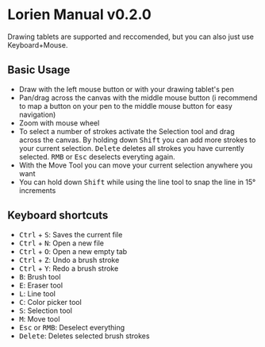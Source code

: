 # Lorien Manual v0.2.0

Drawing tablets are supported and reccomended, but you can also just use Keyboard+Mouse. 

## Basic Usage
- Draw with the left mouse button or with your drawing tablet's pen
- Pan/drag across the canvas with the middle mouse button (i recommend to map a button on your pen to the middle mouse button for easy navigation)
- Zoom with mouse wheel
- To select a number of strokes activate the Selection tool and drag across the canvas. By holding down <kbd>Shift</kbd> you can add more strokes to your current selection. <kbd>Delete</kbd> deletes all strokes you have currently selected. <kbd>RMB</kbd> or <kbd>Esc</kbd> deselects everyting again.
- With the Move Tool you can move your current selection anywhere you want
- You can hold down <kbd>Shift</kbd> while using the line tool to snap the line in 15° increments 

## Keyboard shortcuts
- <kbd>Ctrl</kbd> + <kbd>S</kbd>: Saves the current file
- <kbd>Ctrl</kbd> + <kbd>N</kbd>: Open a new file
- <kbd>Ctrl</kbd> + <kbd>O</kbd>: Open a new empty tab
- <kbd>Ctrl</kbd> + <kbd>Z</kbd>: Undo a brush stroke
- <kbd>Ctrl</kbd> + <kbd>Y</kbd>: Redo a brush stroke
- <kbd>B</kbd>: Brush tool
- <kbd>E</kbd>: Eraser tool
- <kbd>L</kbd>: Line tool
- <kbd>C</kbd>: Color picker tool
- <kbd>S</kbd>: Selection tool
- <kbd>M</kbd>: Move tool
- <kbd>Esc</kbd> or <kbd>RMB</kbd>: Deselect everything
- <kbd>Delete</kbd>: Deletes selected brush strokes